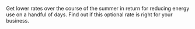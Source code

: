 Get lower rates over the course of the summer in return for reducing energy use on a handful of days. Find out if this optional rate is right for your business.